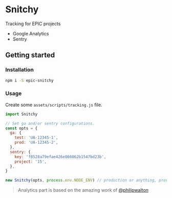 # Snitchy

Tracking for EPIC projects

- Google Analytics
- Sentry

## Getting started

### Installation

```sh
npm i -S epic-snitchy
```

### Usage

Create some `assets/scripts/tracking.js` file.

```js
import Snitchy

// Set ga and/or sentry configurations.
const opts = {
  ga: {
    test: 'UA-12345-1',
    prod: 'UA-12345-2',
  },
  sentry: {
    key: 'f8528a79efae426e860862b1547bd23b',
    project: '15',
  },
}

new Snitchy(opts, process.env.NODE_ENV) // production or anything, provided by Gulp + envify
```

> Analytics part is based on the amazing work of [@philipwalton](https://github.com/philipwalton)
